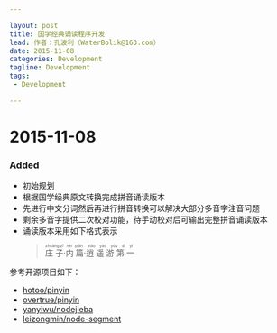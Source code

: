 ```yaml
---

layout: post  
title: 国学经典诵读程序开发  
lead: 作者：孔波利（WaterBolik@163.com）  
date: 2015-11-08  
categories: Development  
tagline: Development  
tags:  
 - Development

---
```


2015-11-08
==========

### Added

-	初始规划
-	根据国学经典原文转换完成拼音诵读版本
-	先进行中文分词然后再进行拼音转换可以解决大部分多音字注音问题
-	剩余多音字提供二次校对功能，待手动校对后可输出完整拼音诵读版本
-	诵读版本采用如下格式表示  
	> <ruby>庄 子<rt>zhuāng zǐ</rt></ruby>·<ruby>内 篇<rt>nèi piān</rt></ruby>·<ruby>逍 遥 游 第 一<rt>xiāo yáo yóu dì yī</rt></ruby>

参考开源项目如下：  
- [hotoo/pinyin](https://github.com/hotoo/pinyin)  
- [overtrue/pinyin](https://github.com/overtrue/pinyin)  
- [yanyiwu/nodejieba](https://github.com/yanyiwu/nodejieba)  
- [leizongmin/node-segment](https://github.com/leizongmin/node-segment)
